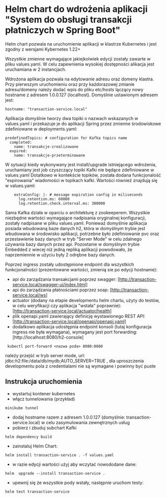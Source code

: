 # Helm chart do wdrożenia aplikacji "System do obsługi transakcji płatniczych w Spring Boot"

Helm chart pozwala na uruchomienie aplikacji w klastrze Kubernetes i jest zgodny z wersjami Kybernetes 1.22+

Wszystkie zmienne wymagające jakiejkolwiek edycji zostały zawarte w pliku values.yaml.
W celu zapewnienia wysokiej dostępności alikacja jest uruchamiana w 2 instancjach.

Wdrożona aplikacja pozwala na edytowanie adresu oraz domeny klastra. Przy pierwszym uruchomieniu oraz przy każdorazowej zmianie adresu/domeny należy dodać wpis do pliku etc/hosts lączący nowy hostname z adresem 1.0.0.127 (localhost).
Domyślnie ustawionym adresem jest:
```
hostname: "transaction-service.local"
```
Aplikacja domyślnie tworzy dwa topiki o nazwach wskazanych w values.yaml i przekazuje je do aplikacji Spring przez zmienne środowiskowe zdefiniowane w deployments.yaml: 
```
predefinedTopics: # configuration for Kafka topics name
  completed:
    name: transakcje-zrealizowane
  expired:
    name: transakcje-przeterminowane
```
W sytuacji kiedy wykonywany jest install/upgrade istniejącego wdrożenia, uruchamiany jest job czyszczący topiki Kafki nie będące zdefiniowane w values.yaml
Dotatkowo w kontekście topików, została dodana funkcjonalość "expirowania" wiadomości w topikach kafki. Wartości również znajdują się w values.yaml:
```
    extraConfig: |- # message expiration config in miliseconds
      log.retention.ms: 60000
      log.retention.check.interval.ms: 300000
```
Sama Kafka działa w oparciu o architekturę z zookeeperem. Wszystkie niezbędne wartości wymagające nadpisania oryginalnej konfiguracji, zostały nadpisane w pliku values.yaml. 
Ponieważ domyślnie aplikacja posiada wbudowaną baze danych h2, która w domyślnym trybie jest wbudowana w środowisko aplikacji, potrzebne było zdefiniowanie pvc oraz przestawienie bazy danych w tryb "Server Mode" w celu zdalnego używania bazy danych przez api.
Pozostanie w domyślnym trybie Embedded z wiecej niż jedną repliką aplikacji powodowało, że naprzemiennie w użyciu były 2 odrębne bazy danych.

Poprzez ingress zostały udostępnione endpoint dla wszystkich funkcjonalności (prezentowane wartości, zmienią sie po edycji hostname):
* api do zarządzania transakcjami poprzez swagger: [http://transaction-service.local/swagger-ui/index.html]
* api do zarządzania płatnościami poprzez soap: [http://transaction-service.local/ws]
* actuator (dodany na etapie developmentu helm chartu, użyty do testów, w celu weryfikacji czy aplikacja "wstała" poprawnie): [http://transaction-service.local/actuator/health]
* plik openapi.yaml zawierający definicję wystawionego REST API: [http://transaction-service.local/openapi/openapi.yaml]
* dodatkowo aplikacja udostępnia endpoint konsoli (tutaj konfiguracja ingress nie była wymagana), wymagany jest port forwarding: [http://localhost:8080/h2-console]
```
 kubectl port-forward <nazwa poda> 8080:8080
```

należy przejść w tryb server mode, url: jdbc:h2:file:/data/db/mydb;AUTO_SERVER=TRUE , dla uproszczenia developmentu pola z credentialami nie są wymagane i powinny być puste

Instrukcja uruchomienia
-------------------------------
* wystartuj kontener kubernetes
* włącz tunnelowania (przykład)
```
minikube tunnel
```
* dodaj hostname razem z adresem 1.0.0.127 (domyślnie: transaction-service.local) w celu zasymulowania zewnętrznych usług
* pobierz i zbuduj subchart Kafki
```
helm dependency build
```
* zainstaluj Helm Chart:
```
helm install transaction-service . -f values.yaml
```
* w razie edycji wartości użyj aby wczytać nowododane dane:
```
helm  upgrade --install transaction-service .
```
* upewnij się że wszystkie pody wstały, następnie uruchom testy:
```
helm test transaction-service
```
